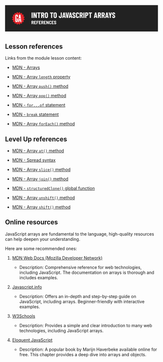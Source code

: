 # ![Intro to JavaScript Arrays - Reference](./assets/hero.png)

## Lesson references 

Links from the module lesson content:

- [MDN - Arrays](https://developer.mozilla.org/en-US/docs/Web/JavaScript/Reference/Global_Objects/Array)

- [MDN - Array `length` property](https://developer.mozilla.org/en-US/docs/Web/JavaScript/Reference/Global_Objects/Array/length)

- [MDN - Array `push()` method](https://developer.mozilla.org/en-US/docs/Web/JavaScript/Reference/Global_Objects/Array/push)

- [MDN - Array `pop()` method](https://developer.mozilla.org/en-US/docs/Web/JavaScript/Reference/Global_Objects/Array/pop)

- [MDN - `for...of` statement](https://developer.mozilla.org/en-US/docs/Web/JavaScript/Reference/Statements/for...of)

- [MDN - `break` statement](https://developer.mozilla.org/en-US/docs/Web/JavaScript/Reference/Statements/break)

- [MDN - Array `forEach()` method](https://developer.mozilla.org/en-US/docs/Web/JavaScript/Reference/Global_Objects/Array/forEach)

## Level Up references

- [MDN - Array `at()` method](https://developer.mozilla.org/en-US/docs/Web/JavaScript/Reference/Global_Objects/Array/at)

- [MDN - Spread syntax](https://developer.mozilla.org/en-US/docs/Web/JavaScript/Reference/Operators/Spread_syntax)

- [MDN - Array `slice()` method](https://developer.mozilla.org/en-US/docs/Web/JavaScript/Reference/Global_Objects/Array/slice)

- [MDN - Array `join()` method](https://developer.mozilla.org/en-US/docs/Web/JavaScript/Reference/Global_Objects/Array/join)

- [MDN - `structuredClone()` global function](https://developer.mozilla.org/en-US/docs/Web/API/structuredClone)

- [MDN - Array `unshift()` method](https://developer.mozilla.org/en-US/docs/Web/JavaScript/Reference/Global_Objects/Array/unshift)

- [MDN - Array `shift()` method](https://developer.mozilla.org/en-US/docs/Web/JavaScript/Reference/Global_Objects/Array/shift)

## Online resources

JavaScript arrays are fundamental to the language, high-quality resources can help deepen your understanding.

Here are some recommended ones:

1. [MDN Web Docs (Mozilla Developer Network)](https://developer.mozilla.org/en-US/docs/Web/JavaScript/Reference/Global_Objects/Array)
   - Description: Comprehensive reference for web technologies, including JavaScript. The documentation on arrays is thorough and includes examples.

2. [Javascript.info](https://javascript.info/array)
   - Description: Offers an in-depth and step-by-step guide on JavaScript, including arrays. Beginner-friendly with interactive examples.

3. [W3Schools](https://www.w3schools.com/js/js_arrays.asp)
   - Description: Provides a simple and clear introduction to many web technologies, including JavaScript arrays.

4. [Eloquent JavaScript](https://eloquentjavascript.net/04_data.html)
   - Description: A popular book by Marijn Haverbeke available online for free. This chapter provides a deep dive into arrays and objects.
